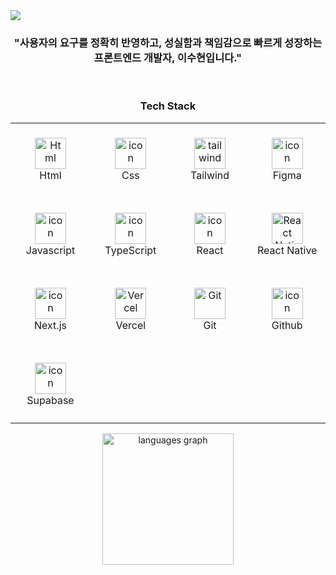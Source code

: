 <img src="https://github.com/user-attachments/assets/03cc4a13-e135-45ea-bfac-377f73210862" />

<h3 align="center">"사용자의 요구를 정확히 반영하고, 성실함과 책임감으로 
빠르게 성장하는 <br/> 프론트엔드 개발자, 이수현입니다."</h3>
<br/>

<h3 align="center">Tech Stack</h1>

<table align="center">
  <tr>
     <td align="center" width="120" height = "120">
      <img src="https://skillicons.dev/icons?i=html" width="50" height="50" alt="Html" />
      <br>Html
    </td>
    <td align="center" width="120" height = "120">
      <img src="https://skillicons.dev/icons?i=css" alt="icon" width="50" height="50" />
      <br>Css
    </td>     
    <td align="center" width="120" height = "120">
      <img src="https://skillicons.dev/icons?i=tailwind" width="50" height="50" alt="tailwind" />
      <br>Tailwind
    </td>
    <td align="center" width="120" height = "120">
      <img src="https://skillicons.dev/icons?i=figma" alt="icon" width="50" height="50" />
      <br>Figma
    </td>   
  </tr>
  <tr>
    <td align="center" width="120" height = "120">
      <img src="https://skillicons.dev/icons?i=javascript" alt="icon" width="50" height="50" />
      <br>Javascript
    </td>
    <td align="center" width="120" height = "120">
      <img src="https://techstack-generator.vercel.app/ts-icon.svg" alt="icon" width="50" height="50" />
      <br>TypeScript
    </td>
    <td align="center" width="120" height = "120">
      <img src="https://techstack-generator.vercel.app/react-icon.svg" alt="icon" width="50" height="50" />
      <br>React
    </td>
    <td align="center" width="120" height = "120">
      <img src="https://reactnative.dev/img/header_logo.svg" width="50" height="50" alt="React Native" />
      <br>React Native
    </td>
  </tr>  
  <tr>    
    <td align="center" width="120" height = "120">
      <img src="https://skillicons.dev/icons?i=nextjs" alt="icon" width="50" height="50" />
      <br>Next.js
    </td>
    <td align="center" width="120" height = "120">
      <img src="https://skillicons.dev/icons?i=vercel" width="50" height="50" alt="Vercel" />
      <br>Vercel
    </td>
    <td align="center" width="120" height = "120">
      <img src="https://user-images.githubusercontent.com/25181517/192108372-f71d70ac-7ae6-4c0d-8395-51d8870c2ef0.png" width="50" height="50" alt="Git" />
      <br>Git
    </td>
    <td align="center" width="120" height = "120">
      <img src="https://techstack-generator.vercel.app/github-icon.svg" alt="icon" width="50" height="50" />
      <br>Github
    </td>
  </tr>
  <tr>
     <td align="center" width="120" height = "120">
      <img src="https://skillicons.dev/icons?i=supabase" alt="icon" width="50" height="50" />
      <br>Supabase
    </td>
    <td align="center" width="120" height = "120">
    </td>
    <td align="center" width="120" height = "120">
    </td>
    <td align="center" width="120" height = "120">
    </td>
  </tr>
</table>

<div align="center">
  <img src="https://github-readme-stats.vercel.app/api/top-langs?username=suhyun5252&locale=en&hide_title=false&layout=compact&card_width=380&langs_count=5&theme=dracula&hide_border=false" height="210" alt="languages graph" style="vertical-align: middle;" />
  
</div>



